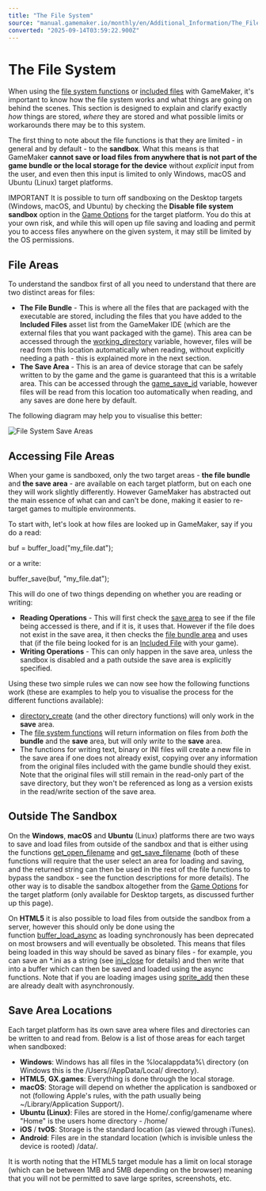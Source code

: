 ```yaml
---
title: "The File System"
source: "manual.gamemaker.io/monthly/en/Additional_Information/The_File_System.htm"
converted: "2025-09-14T03:59:22.900Z"
---
```


# The File System

When using the [file system functions](../GameMaker_Language/GML_Reference/File_Handling/File_Handling.md) or [included files](../Settings/Included_Files.md) with GameMaker, it's important to know how the file system works and what things are going on behind the scenes. This section is designed to explain and clarify exactly _how_ things are stored, _where_ they are stored and what possible limits or workarounds there may be to this system.

The first thing to note about the file functions is that they are limited - in general and by default - to the **sandbox**. What this means is that GameMaker **cannot save or load files from anywhere that is not part of the game bundle or the local storage for the device** without _explicit_ input from the user, and even then this input is limited to only Windows, macOS and Ubuntu (Linux) target platforms.

IMPORTANT It is possible to turn off sandboxing on the Desktop targets (Windows, macOS, and Ubuntu) by checking the **Disable file system sandbox** option in the [Game Options](../Settings/Game_Options.md) for the target platform. You do this at your own risk, and while this will open up file saving and loading and permit you to access files anywhere on the given system, it may still be limited by the OS permissions.

## File Areas

To understand the sandbox first of all you need to understand that there are two distinct areas for files:

-   **The File Bundle** - This is where all the files that are packaged with the executable are stored, including the files that you have added to the **Included Files** asset list from the GameMaker IDE (which are the external files that you want packaged with the game). This area can be accessed through the [working\_directory](../GameMaker_Language/GML_Reference/File_Handling/File_Directories/working_directory.md) variable, however, files will be read from this location automatically when reading, without explicitly needing a path - this is explained more in the next section.
-   **The Save Area** - This is an area of device storage that can be safely written to by the game and the game is guaranteed that this is a writable area. This can be accessed through the [game\_save\_id](../../../../GameMaker_Language/GML_Reference/General_Game_Control/game_save_id.md) variable, however files will be read from this location too automatically when reading, and any saves are done here by default.

The following diagram may help you to visualise this better:

![File System Save Areas](../assets/Images/Scripting_Reference/Additional_Information/Files_SaveAreas.png)

## Accessing File Areas

When your game is sandboxed, only the two target areas - **the file bundle** and **the save area** - are available on each target platform, but on each one they will work slightly differently. However GameMaker has abstracted out the main essence of what can and can't be done, making it easier to re-target games to multiple environments.

To start with, let's look at how files are looked up in GameMaker, say if you do a read:

buf = buffer\_load("my\_file.dat");

or a write:

buffer\_save(buf, "my\_file.dat");

This will do one of two things depending on whether you are reading or writing:

-   **Reading Operations** - This will first check the [save area](../../../../GameMaker_Language/GML_Reference/General_Game_Control/game_save_id.md) to see if the file being accessed is there, and if it is, it uses that. However if the file does not exist in the save area, it then checks the [file bundle area](../GameMaker_Language/GML_Reference/File_Handling/File_Directories/working_directory.md) and uses that (if the file being looked for is an [Included File](../Settings/Included_Files.md) with your game).
-   **Writing Operations** - This can only happen in the save area, unless the sandbox is disabled and a path outside the save area is explicitly specified.

Using these two simple rules we can now see how the following functions work (these are examples to help you to visualise the process for the different functions available):

-   [directory\_create](../GameMaker_Language/GML_Reference/File_Handling/File_Directories/directory_create.md) (and the other directory functions) will only work in the **save** area.
-   The [file system functions](../GameMaker_Language/GML_Reference/File_Handling/File_System/File_System.md) will return information on files from _both_ the **bundle** and the **save** area, but will only _write_ to the **save** area.
-   The functions for writing text, binary or INI files will create a new file in the save area if one does not already exist, copying over any information from the original files included with the game bundle should they exist. Note that the original files will still remain in the read-only part of the save directory, but they won't be referenced as long as a version exists in the read/write section of the save area.

## Outside The Sandbox

On the **Windows**, **macOS** and **Ubuntu** (Linux) platforms there are two ways to save and load files from outside of the sandbox and that is either using the functions [get\_open\_filename](../GameMaker_Language/GML_Reference/File_Handling/File_System/get_open_filename.md) and [get\_save\_filename](../GameMaker_Language/GML_Reference/File_Handling/File_System/get_save_filename.md) (both of these functions will require that the user select an area for loading and saving, and the returned string can then be used in the rest of the file functions to bypass the sandbox - see the function descriptions for more details). The other way is to disable the sandbox altogether from the [Game Options](../Settings/Game_Options.md) for the target platform (only available for Desktop targets, as discussed further up this page).

On **HTML5** it is also possible to load files from outside the sandbox from a server, however this should only be done using the function [buffer\_load\_async](../GameMaker_Language/GML_Reference/Buffers/buffer_load_async.md) as loading synchronously has been deprecated on most browsers and will eventually be obsoleted. This means that files being loaded in this way should be saved as binary files - for example, you can save an \*.ini as a string (see [ini\_close](../GameMaker_Language/GML_Reference/File_Handling/Ini_Files/ini_close.md) for details) and then write that into a buffer which can then be saved and loaded using the async functions. Note that if you are loading images using [sprite\_add](../GameMaker_Language/GML_Reference/Asset_Management/Sprites/Sprite_Manipulation/sprite_add.md) then these are already dealt with asynchronously.

## Save Area Locations

Each target platform has its own save area where files and directories can be written to and read from. Below is a list of those areas for each target when sandboxed:

-   **Windows**: Windows has all files in the %localappdata%\\<Game Name> directory (on Windows this is the /Users/<User Name>/AppData/Local/<Game Name> directory).
-   **HTML5**, **GX.games**: Everything is done through the local storage.
-   **macOS**: Storage will depend on whether the application is sandboxed or not (following Apple's rules, with the path usually being ~/Library/Application Support/<Game Name>).
-   **Ubuntu (Linux)**: Files are stored in the Home/.config/gamename where "Home" is the users home directory - /home/<username>
-   **iOS** / **tvOS**: Storage is the standard location (as viewed through iTunes).
-   **Android**: Files are in the standard location (which is invisible unless the device is rooted) /data/<package name>.

It is worth noting that the HTML5 target module has a limit on local storage (which can be between 1MB and 5MB depending on the browser) meaning that you will not be permitted to save large sprites, screenshots, etc.